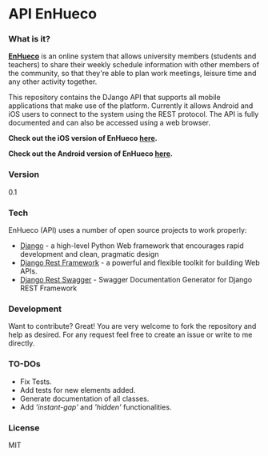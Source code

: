 # API EnHueco

### What is it?
**[EnHueco]** is an online system that allows university members (students and teachers) to share their weekly schedule information with other members of the community, so that they're able to plan work meetings, leisure time and any other activity together. 

This repository contains the DJango API that supports all mobile applications that make use of the platform. Currently it allows Android and iOS users to connect to the system using the REST protocol. The API is fully documented and can also be accessed using a web browser. 

**Check out the iOS version of EnHueco [here](https://github.com/diegoalejogm/iOSEnHueco).**

**Check out the Android version of EnHueco [here](https://github.com/diegoalejogm/AndroidEnHueco).**

### Version
0.1

### Tech

EnHueco (API) uses a number of open source projects to work properly:

* [Django] - a high-level Python Web framework that encourages rapid development and clean, pragmatic design
* [Django Rest Framework] - a powerful and flexible toolkit for building Web APIs.
* [Django Rest Swagger] - Swagger Documentation Generator for Django REST Framework

### Development

Want to contribute? Great! You are very welcome to fork the repository and help as desired. For any request feel free to create an issue or write to me directly.

### TO-DOs
 - Fix Tests.
 - Add tests for new elements added.
 - Generate documentation of all classes.
 - Add *'instant-gap'* and *'hidden'* functionalities.

### License
MIT

[//]: # (These are reference links used in the body of this note and get stripped out when the markdown processor does its job. There is no need to format nicely because it shouldn't be seen. Thanks SO - http://stackoverflow.com/questions/4823468/store-comments-in-markdown-syntax)

   [EnHueco]:<http://enhueco.uniandes.edu.co>
   [Django]: <https://github.com/django/django>
   [Django Rest Framework]: <https://github.com/tomchristie/django-rest-framework>
   [Django Rest Swagger]: <https://github.com/marcgibbons/django-rest-swagger>
